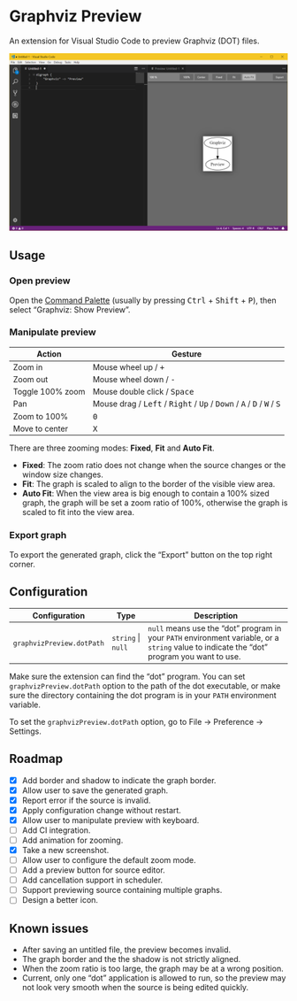 # Graphviz Preview

An extension for Visual Studio Code to preview Graphviz (DOT) files.

![Graphviz Preview screenshot](resources/screenshot.png)

## Usage

### Open preview

Open the [Command Palette](https://code.visualstudio.com/docs/getstarted/userinterface#_command-palette) (usually by
pressing <kbd>Ctrl</kbd> + <kbd>Shift</kbd> + <kbd>P</kbd>), then select “Graphviz: Show Preview”.

### Manipulate preview

| Action           | Gesture                                                                                                                                       |
| ---------------- | --------------------------------------------------------------------------------------------------------------------------------------------- |
| Zoom in          | Mouse wheel up / <kbd>+</kbd>                                                                                                                 |
| Zoom out         | Mouse wheel down / <kbd>-</kbd>                                                                                                               |
| Toggle 100% zoom | Mouse double click / <kbd>Space</kbd>                                                                                                         |
| Pan              | Mouse drag / <kbd>Left</kbd> / <kbd>Right</kbd> / <kbd>Up</kbd> / <kbd>Down</kbd> / <kbd>A</kbd> / <kbd>D</kbd> / <kbd>W</kbd> / <kbd>S</kbd> |
| Zoom to 100%     | <kbd>0</kbd>                                                                                                                                  |
| Move to center   | <kbd>X</kbd>                                                                                                                                  |

There are three zooming modes: **Fixed**, **Fit** and **Auto Fit**.

- **Fixed**: The zoom ratio does not change when the source changes or the window size changes.
- **Fit**: The graph is scaled to align to the border of the visible view area.
- **Auto Fit**: When the view area is big enough to contain a 100% sized graph, the graph will be set a zoom ratio of
  100%, otherwise the graph is scaled to fit into the view area.

### Export graph

To export the generated graph, click the “Export” button on the top right corner.

## Configuration

| Configuration             | Type               | Description                                                                                                                                    |
| ------------------------- | ------------------ | ---------------------------------------------------------------------------------------------------------------------------------------------- |
| `graphvizPreview.dotPath` | `string` \| `null` | `null` means use the “dot” program in your `PATH` environment variable, or a `string` value to indicate the “dot” program you want to use. |

Make sure the extension can find the “dot” program. You can set `graphvizPreview.dotPath` option to the path of the dot
executable, or make sure the directory containing the dot program is in your `PATH` environment variable.

To set the `graphvizPreview.dotPath` option, go to File → Preference → Settings.

## Roadmap

- [x] Add border and shadow to indicate the graph border.
- [x] Allow user to save the generated graph.
- [x] Report error if the source is invalid.
- [x] Apply configuration change without restart.
- [x] Allow user to manipulate preview with keyboard.
- [ ] Add CI integration.
- [ ] Add animation for zooming.
- [x] Take a new screenshot.
- [ ] Allow user to configure the default zoom mode.
- [ ] Add a preview button for source editor.
- [ ] Add cancellation support in scheduler.
- [ ] Support previewing source containing multiple graphs.
- [ ] Design a better icon.

## Known issues

- After saving an untitled file, the preview becomes invalid.
- The graph border and the the shadow is not strictly aligned.
- When the zoom ratio is too large, the graph may be at a wrong position.
- Current, only one “dot” application is allowed to run, so the preview may not look very smooth when the source is
  being edited quickly.
